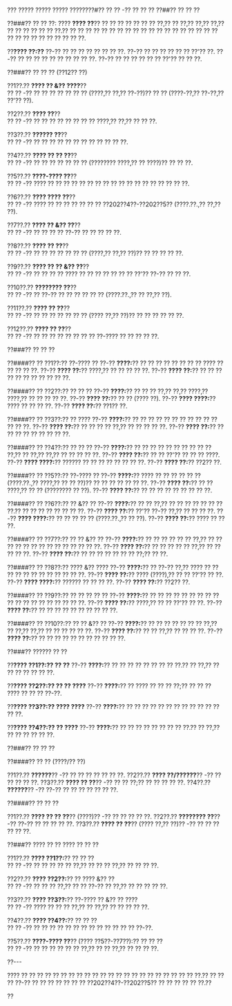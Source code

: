 ??? ????? ????? ????? ????????#?? ?? ?? -?? ?? ?? ??
??##?? ?? ?? ??

??###?? ?? ?? ??:
???? **???? ??**?? ?? ?? ?? ?? ?? ?? ?? ??,?? ?? ??,?? ??,?? ??,?? ?? ?? ?? ?? ?? ?? ??.?? ?? ?? ?? ?? ?? ?? ?? ?? ?? ?? ?? ?? ?? ?? ?? ?? ?? ?? ?? ?? ?? ?? ?? ?? ?? ?? ?? ?? ??.

??**???? ??:??**
??-?? ?? ?? ?? ?? ?? ?? ?? ??.
??-?? ?? ?? ?? ?? ?? ?? ??'?? ??.
??-?? ?? ?? ?? ?? ?? ?? ?? ?? ?? ??.
??-?? ?? ?? ?? ?? ?? ?? ??'?? ?? ?? ??.

??###?? ?? ?? ?? (??12?? ??)

??1??.?? **???? ?? &?? ????**??  
??  ?? -?? ?? ?? ?? ?? ?? ?? ?? (????,?? ??,?? ??-??)?? ?? ?? (????-??,?? ??-??,?? ??'?? ??).

??2??.?? **???? ??**??  
??  ?? -?? ?? ?? ?? ?? ?? ?? ?? ?? ????,?? ??,?? ?? ?? ??.

??3??.?? **?????? ??**??  
??  ?? -?? ?? ?? ?? ?? ?? ?? ?? ?? ?? ?? ?? ??.

??4??.?? **???? ?? ?? ??**??  
??  ?? -?? ?? ?? ?? ?? ?? ?? ?? (???????? ????,?? ?? ????)?? ?? ?? ??.

??5??.?? **????-???? ??**??  
??  ?? -?? ???? ?? ?? ?? ?? ?? ?? ?? ?? ?? ?? ?? ?? ?? ?? ?? ?? ?? ??.

??6??.?? **???? ???? ??**??  
??  ?? -?? ???? ?? ?? ?? ?? ?? ?? ?? ??202??4??-??202??5?? (????.??.,?? ??,?? ??).

??7??.?? **???? ?? &?? ??**??  
??  ?? -?? ?? ?? ?? ?? ??-?? ?? ?? ?? ?? ??.

??8??.?? **???? ?? ??**??  
??  ?? -?? ?? ?? ?? ?? ?? ?? ?? (????,?? ??,?? ??)?? ?? ?? ?? ?? ??.

??9??.?? **???? ?? ?? &?? ??**??  
??  ?? -?? ?? ?? ?? ?? ???? ?? ?? ?? ?? ?? ?? ?? ??'?? ??-?? ?? ?? ??.

??10??.?? **???????? ??**??  
??   ?? -?? ?? ??-?? ?? ?? ?? ?? ?? ?? (????.??.,?? ?? ??,?? ??).

??11??.?? **???? ?? ??**??  
??   ?? -?? ?? ?? ?? ?? ?? ?? ?? (???? ??,?? ??)?? ?? ?? ?? ?? ?? ??.

??12??.?? **???? ?? ??**??  
??   ?? -?? ?? ?? ?? ?? ?? ?? ?? ?? ??-???? ?? ?? ?? ?? ??.

??###?? ?? ?? ??

??####?? ?? ??1??:?? ??-???? ??
??-?? **????:**?? ?? ?? ?? ?? ?? ?? ?? ?? ???? ?? ?? ?? ?? ??.
??-?? **???? ??:**?? ????,?? ?? ?? ?? ?? ??.
??-?? **???? ??:**?? ?? ?? ?? ?? ?? ?? ?? ?? ?? ?? ??.

??####?? ?? ??2??:?? ?? ?? ??
??-?? **????:**?? ?? ?? ?? ??,?? ??,?? ????,?? ????,?? ?? ?? ?? ?? ??.
??-?? **???? ??:**?? ?? ?? (???? ??).
??-?? **???? ????:**?? ???? ?? ?? ?? ??.
??-?? **???? ??:**?? ??1?? ??.

??####?? ?? ??3??:?? ?? ????
??-?? **????:**?? ?? ?? ?? ?? ?? ?? ?? ?? ?? ?? ?? ?? ?? ??.
??-?? **???? ??:**?? ?? ?? ?? ?? ??,?? ?? ?? ?? ?? ??.
??-?? **???? ??:**?? ?? ?? ?? ?? ?? ?? ?? ?? ??.

??####?? ?? ??4??:?? ?? ?? ??
??-?? **????:**?? ?? ?? ?? ?? ?? ?? ?? ?? ?? ?? ??,?? ?? ??,?? ??,?? ?? ?? ?? ?? ??.
??-?? **???? ??:**?? ?? ?? ??'?? ?? ?? ?? ????.
??-?? **???? ????:**?? ?????? ?? ?? ?? ?? ?? ?? ?? ??.
??-?? **???? ??:**?? ??2?? ??.

??####?? ?? ??5??:?? ??-???? ??
??-?? **????:**?? ???? ?? ?? ?? ?? ?? ?? (????.??.,?? ????,?? ?? ?? ??)?? ?? ?? ?? ?? ?? ?? ??.
??-?? **???? ??:**?? ?? ?? ????,?? ?? ?? (???????? ?? ??).
??-?? **???? ??:**?? ?? ?? ?? ?? ?? ?? ?? ?? ??.

??####?? ?? ??6??:?? ?? &?? ??
??-?? **????:**?? ?? ?? ??,?? ?? ?? ?? ?? ?? ?? ?? ??.?? ?? ?? ?? ?? ?? ?? ?? ??.
??-?? **???? ??:**?? ??'?? ??-?? ??,?? ?? ?? ?? ??.
??-?? **???? ????:**?? ?? ?? ?? ?? ?? (????.??.,?? ?? ??).
??-?? **???? ??:**?? ???? ?? ?? ??.

??####?? ?? ??7??:?? ?? ?? &?? ??
??-?? **????:**?? ?? ?? ?? ?? ?? ?? ??,?? ?? ?? ?? ?? ?? ?? ?? ?? ?? ?? ?? ?? ?? ??.
??-?? **???? ??:**?? ?? ?? ?? ?? ?? ??,?? ?? ?? ?? ?? ??.
??-?? **???? ??:**?? ?? ?? ?? ?? ?? ?? ?? ??;?? ?? ??.

??####?? ?? ??8??:?? ???? &?? ????
??-?? **????:**?? ?? ??-?? ??,?? ???? ?? ?? ?? ?? ?? ?? ?? ?? ?? ?? ?? ??.
??-?? **???? ??:**?? ???? (????),?? ?? ?? ??'?? ?? ??.
??-?? **???? ????:**?? ?????? ?? ?? ?? ??.
??-?? **???? ??:**?? ??2?? ??.

??####?? ?? ??9??:?? ?? ?? ?? ?? ??
??-?? **????:**?? ?? ?? ?? ?? ?? ?? ?? ?? ?? ?? ?? ?? ?? ?? ?? ?? ?? ?? ??.
??-?? **???? ??:**?? ????,?? ?? ?? ??'?? ?? ??.
??-?? **???? ??:**?? ?? ?? ?? ?? ?? ?? ?? ?? ?? ??.

??####?? ?? ??10??:?? ?? ?? &?? ??
??-?? **????:**?? ?? ?? ?? ?? ?? ?? ?? ??,?? ?? ??,?? ??,?? ?? ?? ?? ?? ?? ??.
??-?? **???? ??:**?? ?? ?? ??,?? ?? ?? ?? ??.
??-?? **???? ??:**?? ?? ?? ?? ?? ?? ?? ?? ?? ?? ?? ??.

??###?? ?????? ?? ??

??**???? ??1??:?? ?? ??**
??-?? **????:**?? ?? ?? ?? ?? ?? ?? ?? ?? ??.?? ?? ??,?? ?? ?? ?? ?? ?? ?? ??.

??**???? ??2??:?? ?? ?? ????**
??-?? **????:**?? ?? ???? ?? ?? ?? ??;?? ?? ?? ?? ???? ?? ?? ?? ??-??.

??**???? ??3??:?? ???? ????**
??-?? **????:**?? ?? ?? ?? ?? ?? ?? ?? ?? ?? ?? ?? ?? ?? ??.

??**???? ??4??:?? ?? ????**
??-?? **????:**?? ?? ?? ?? ?? ?? ?? ?? ?? ??.?? ?? ??,?? ?? ?? ?? ?? ?? ??.

??###?? ?? ?? ??

??####?? ?? ?? (????/?? ??)

??1??.?? **??????**?? -?? ?? ?? ?? ?? ?? ?? ??.
??2??.?? **???? ??/??????**?? -?? ?? ?? ?? ?? ??.
??3??.?? **???? ?? ??**?? -?? ?? ?? ??;?? ?? ?? ?? ?? ??.
??4??.?? **??????**?? -?? ??-?? ?? ?? ?? ?? ?? ?? ??.

??####?? ?? ?? ??

??1??.?? **???? ?? ?? ??**?? (????)?? -?? ?? ?? ?? ?? ??.
??2??.?? **???????? ??**?? -?? ??-?? ?? ?? ?? ?? ??.
??3??.?? **???? ?? ??**?? (???? ??,?? ??)?? -?? ?? ?? ?? ?? ?? ??.

??###?? ???? ?? ?? ???? ?? ?? ??

??1??.?? **???? ??1??:**?? ?? ?? ??  
??  ?? -?? ?? ?? ?? ?? ?? ??,?? ?? ?? ?? ??,?? ?? ?? ?? ??.

??2??.?? **???? ??2??:**?? ?? ???? &?? ??  
??  ?? -?? ?? ?? ?? ??,?? ?? ?? ??-?? ?? ??,?? ?? ?? ?? ?? ??.

??3??.?? **???? ??3??:**?? ??-???? ?? &?? ?? ????  
??  ?? -?? ???? ?? ?? ?? ??,?? ?? ??,?? ?? ?? ?? ?? ??.

??4??.?? **???? ??4??:**?? ?? ?? ??  
??  ?? -?? ?? ?? ?? ?? ?? ?? ?? ?? ?? ?? ?? ?? ?? ??-??.

??5??.?? **????-???? ??**?? (???? ??5??-??7??):?? ?? ?? ??  
??  ?? -?? ?? ?? ?? ?? ?? ?? ??,?? ?? ?? ??,?? ?? ?? ?? ??.

??---

???? ?? ?? ?? ?? ?? ?? ?? ?? ?? ?? ?? ?? ?? ?? ?? ?? ?? ?? ?? ?? ?? ?? ??.?? ?? ?? ?? ??-?? ?? ?? ?? ?? ?? ?? ?? ??202??4??-??202??5?? ?? ?? ?? ?? ?? ??.??

??